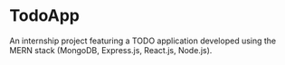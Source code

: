 # TodoApp
An internship project featuring a TODO application developed using the MERN stack (MongoDB, Express.js, React.js, Node.js).
